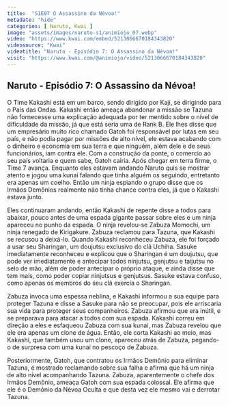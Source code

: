 ```yaml
---
title:  "S1E07 O Assassino da Névoa!"
metadate: "hide"
categories: [ Naruto, Kwai ]
image: "assets/images/naruto-s1/animiojo_07.webp"
video: "https://www.kwai.com/embed/5213066670184343820"
videosource: "Kwai"
videotitle: "Naruto - Episódio 7: O Assassino da Névoa!"
visit: "https://www.kwai.com/@animiojo/video/5213066670184343820"
---
```


## Naruto - Episódio 7: O Assassino da Névoa!

O Time Kakashi está em um barco, sendo dirigido por Kaji, se dirigindo para o País das Ondas. Kakashi então ameaça abandonar a missão se Tazuna não fornecesse uma explicação adequada por ter mentido sobre o nível de dificuldade da missão, já que está seria uma de Rank B. Ele lhes disse que um empresário muito rico chamado Gatoh foi responsável por lutas em seu país, e não podia pagar por missões de alto nível, ele estava acabando com o dinheiro e economia em sua terra e que ninguém, além dele e de seus funcionários, iam contra ele. Com a construção da ponte, o comercio ao seu país voltaria e quem sabe, Gatoh cairia. Após chegar em terra firme, o Time 7 avança. Enquanto eles estavam andando Naruto quis se mostrar atento e jogou uma kunai falando que tinha alguém os seguindo, entretanto era apenas um coelho. Então um ninja espiando o grupo disse que os Irmãos Demônios realmente não tinha chance contra eles, já que o Kakashi estava junto.

Eles continuaram andando, então Kakashi de repente disse a todos para abaixar, pouco antes de uma espada gigante passar sobre eles e um ninja apareceu no punho da espada. O ninja revelou-se Zabuza Momochi, um ninja renegado de Kirigakure. Zabuza reclamou para Tazuna, que Kakashi se recusou a deixá-lo. Quando Kakashi reconheceu Zabuza, ele foi forçado a usar seu Sharingan, um doujutsu exclusivo do clã Uchiha. Sasuke imediatamente reconheceu e explicou que o Sharingan é um doujutsu, que pode ver imediatamente e antecipar todos ninjutsu, genjutsu e taijutsu no selo de mão, além de poder antecipar o próprio ataque, e ainda disse que tem mais, como poder copiar ninjutsus e genjutsus. Sasuke estava confuso, como apenas os membros do seu clã exercia o Sharingan.

Zabuza invoca uma espessa neblina, e Kakashi informou a sua equipe para proteger Tazuna e disse a Sasuke para não se preocupar, pois ele arriscaria sua vida para proteger seus companheiros. Zabuza afirmou que era inútil, e se preparava para atacar a todos com sua espada. Kakashi correu em direção a eles e esfaqueou Zabuza com sua kunai, mas Zabuza revelou que ele era apenas um clone de água. Então, ele corta Kakashi ao meio, mas Kakashi, que também usou um clone, apareceu atrás de Zabuza, pegando-o de surpresa com uma kunai no pescoço de Zabuza. 

Posteriormente, Gatoh, que contratou os Irmãos Demônio para eliminar Tazuna, é mostrado reclamando sobre sua falha e afirma que há um ninja de alto nível acompanhando Tazuna. Zabuza, aparentemente o chefe dos Irmãos Demônio, ameaça Gatoh com sua espada colossal. Ele afirma que ele é o Demônio da Névoa Oculta e que desta vez ele mesmo vai e derrotar Tazuna. 